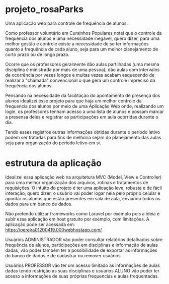 # projeto_rosaParks
Uma aplicação web para controle de frequência de alunos.

Como professor voluntário em Cursinhos Populares notei que o controle da frequência dos alunos é uma necessidade inegável, quero dizer, para uma melhor gestão e controle existe a necessidade de se ter informações quanto a frequência de cada aluno, seja para um melhor planejamento de curto prazo ou de longo prazo.

Ocorre que os professores geralmente dão aulas partilhadas (uma mesma disciplina é ministrada por mais de uma pessoa), dão aulas com intervalos de ocorrência por vezes longos e muitas vezes acabam esquecendo de realizar a "chamada" convencional o que gera um controle impreciso da frequência dos alunos.

Pensando na necessidade da facilitação do apontamento de presença dos alunos idealizei esse projeto para que haja um melhor controle da frequencia dos alunos por meio de uma Aplicação Web onde, realizando um login, os professores tenham acesso a uma lista de alunos e possam marcar a presensa deles e registrar as participações em aula ocorridas durante o dia.

Tendo esses registros outras informações obtidas durante o período letivo podem ser tratadas para fins de melhoria sejam do planejamento das aulas seja para organização do período letivo em si.

# estrutura da aplicação
Idealizei essa aplicação web na arquitetura MVC (Model, View e Controller) para uma melhor organização dos arquivos, rotinas e tratamentos de requisições. O intuíto do projeto é ter uma aplicação leve, robusta e de fácil interação, quero dizer, o usuário vai poder logar nela pelo próprio celular e apontar os alunos que estão presentes em sala de aula, enviando todos os dados para um banco de dados.

Não pretendo utilizar frameworks como Laravel por exemplo pois a ideia é subir essa aplicação em host gratuito por exemplo, com limitações. A aplicação pode ser acessada em: <https://pereira01200419.000webhostapp.com/>

Usuários ADMINISTRADOR vão poder consultar relatórios detalhados sobre frequência de alunos, participações em disciplinas e informação de aulas dadas, vão poder também ter a possibilidade de exportar as informações do banco de dados e de cadastrar ou remover usuários.

Usuários PROFESSOR vão ter um acesso limitado as informações de aulas dadas tendo restrição as suas disciplinas e usuarios ALUNO vão poder ter acesso a informações de suas próprias frequencias e aulas frequentadas.
